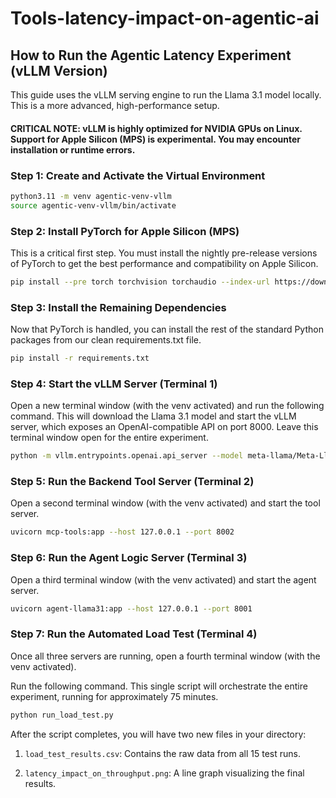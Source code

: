 # Tools-latency-impact-on-agentic-ai
## How to Run the Agentic Latency Experiment (vLLM Version)
This guide uses the vLLM serving engine to run the Llama 3.1 model locally. This is a more advanced, high-performance setup.

#### CRITICAL NOTE: vLLM is highly optimized for NVIDIA GPUs on Linux. Support for Apple Silicon (MPS) is experimental. You may encounter installation or runtime errors.

### Step 1: Create and Activate the Virtual Environment

```bash
python3.11 -m venv agentic-venv-vllm
source agentic-venv-vllm/bin/activate
```

### Step 2: Install PyTorch for Apple Silicon (MPS)
This is a critical first step. You must install the nightly pre-release versions of PyTorch to get the best performance and compatibility on Apple Silicon.

```bash
pip install --pre torch torchvision torchaudio --index-url https://download.pytorch.org/whl/nightly/cpu
```

### Step 3: Install the Remaining Dependencies
Now that PyTorch is handled, you can install the rest of the standard Python packages from our clean requirements.txt file.

```bash
pip install -r requirements.txt
```

### Step 4: Start the vLLM Server (Terminal 1)
Open a new terminal window (with the venv activated) and run the following command. This will download the Llama 3.1 model and start the vLLM server, which exposes an OpenAI-compatible API on port 8000. Leave this terminal window open for the entire experiment.

```bash
python -m vllm.entrypoints.openai.api_server --model meta-llama/Meta-Llama-3.1-8B-Instruct --host 127.0.0.1 --port 8000 --max-model-len 4096 --max-num-batched-tokens 4096 --enable-auto-tool-choice --tool-call-parser llama3_json
```

### Step 5: Run the Backend Tool Server (Terminal 2)
Open a second terminal window (with the venv activated) and start the tool server.

```bash
uvicorn mcp-tools:app --host 127.0.0.1 --port 8002
```

### Step 6: Run the Agent Logic Server (Terminal 3)
Open a third terminal window (with the venv activated) and start the agent server.

```bash
uvicorn agent-llama31:app --host 127.0.0.1 --port 8001
```

### Step 7: Run the Automated Load Test (Terminal 4)
Once all three servers are running, open a fourth terminal window (with the venv activated).

Run the following command. This single script will orchestrate the entire experiment, running for approximately 75 minutes.

```bash
python run_load_test.py
```

After the script completes, you will have two new files in your directory:

1) ```load_test_results.csv```: Contains the raw data from all 15 test runs.

2) ```latency_impact_on_throughput.png```: A line graph visualizing the final results.
